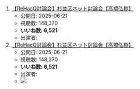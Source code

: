1.  [【ReHacQ討論会】杉並区ネット討論会【高橋弘樹】](/rehacq_fan/ids/https://www.youtube.com/watch?v=c3nbSj-qmMU "wikilink")
    -   公開日: 2025-06-21
    -   視聴数: 148,370
    -   **いいね数: 6,521**
    -   出演者: 
1.  [【ReHacQ討論会】杉並区ネット討論会【高橋弘樹】](https://www.youtube.com/watch?v=c3nbSj-qmMU)
    -   公開日: 2025-06-21
    -   視聴数: 148,370
    -   **いいね数: 6,521**
    -   出演者: 
    - [![](https://img.youtube.com/vi/c3nbSj-qmMU/hqdefault.jpg)](https://www.youtube.com/watch?v=c3nbSj-qmMU)
